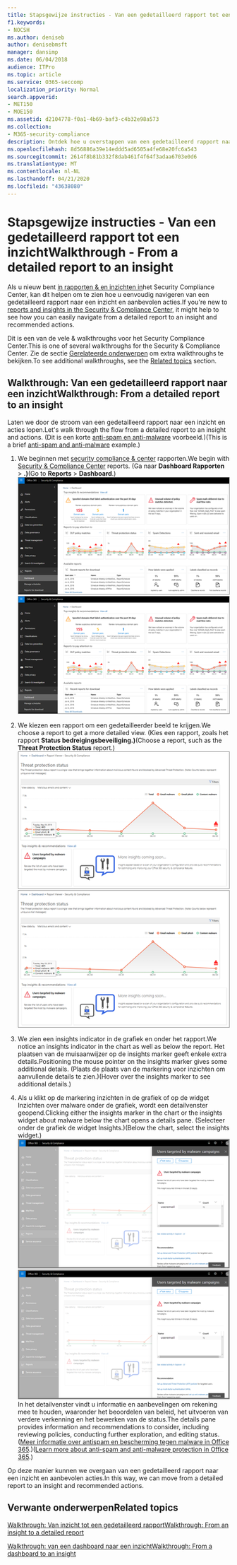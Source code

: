 ```yaml
---
title: Stapsgewijze instructies - Van een gedetailleerd rapport tot een inzicht
f1.keywords:
- NOCSH
ms.author: deniseb
author: denisebmsft
manager: dansimp
ms.date: 06/04/2018
audience: ITPro
ms.topic: article
ms.service: O365-seccomp
localization_priority: Normal
search.appverid:
- MET150
- MOE150
ms.assetid: d2104778-f0a1-4b69-baf3-c4b32e98a573
ms.collection:
- M365-security-compliance
description: Ontdek hoe u overstappen van een gedetailleerd rapport naar &amp; een inzicht met aanbevolen acties in het Security Compliance Center.
ms.openlocfilehash: 8d56886a39e14eddd5ad6505a4fe68e20fc6a543
ms.sourcegitcommit: 2614f8b81b332f8dab461f4f64f3adaa6703e0d6
ms.translationtype: MT
ms.contentlocale: nl-NL
ms.lasthandoff: 04/21/2020
ms.locfileid: "43638080"
---
```

# <a name="walkthrough---from-a-detailed-report-to-an-insight"></a><span data-ttu-id="15097-103">Stapsgewijze instructies - Van een gedetailleerd rapport tot een inzicht</span><span class="sxs-lookup"><span data-stu-id="15097-103">Walkthrough - From a detailed report to an insight</span></span>

<span data-ttu-id="15097-104">Als u nieuw bent [in rapporten &amp; en inzichten in](reports-and-insights-in-security-and-compliance.md)het Security Compliance Center, kan dit helpen om te zien hoe u eenvoudig navigeren van een gedetailleerd rapport naar een inzicht en aanbevolen acties.</span><span class="sxs-lookup"><span data-stu-id="15097-104">If you're new to [reports and insights in the Security &amp; Compliance Center](reports-and-insights-in-security-and-compliance.md), it might help to see how you can easily navigate from a detailed report to an insight and recommended actions.</span></span> 
  
<span data-ttu-id="15097-105">Dit is een van de vele &amp; walkthroughs voor het Security Compliance Center.</span><span class="sxs-lookup"><span data-stu-id="15097-105">This is one of several walkthroughs for the Security &amp; Compliance Center.</span></span> <span data-ttu-id="15097-106">Zie de sectie [Gerelateerde onderwerpen](#related-topics) om extra walkthroughs te bekijken.</span><span class="sxs-lookup"><span data-stu-id="15097-106">To see additional walkthroughs, see the [Related topics](#related-topics) section.</span></span> 
  
## <a name="walkthrough-from-a-detailed-report-to-an-insight"></a><span data-ttu-id="15097-107">Walkthrough: Van een gedetailleerd rapport naar een inzicht</span><span class="sxs-lookup"><span data-stu-id="15097-107">Walkthrough: From a detailed report to an insight</span></span>

<span data-ttu-id="15097-108">Laten we door de stroom van een gedetailleerd rapport naar een inzicht en acties lopen.</span><span class="sxs-lookup"><span data-stu-id="15097-108">Let's walk through the flow from a detailed report to an insight and actions.</span></span> <span data-ttu-id="15097-109">(Dit is een korte [anti-spam en anti-malware](anti-spam-and-anti-malware-protection.md) voorbeeld.)</span><span class="sxs-lookup"><span data-stu-id="15097-109">(This is a brief [anti-spam and anti-malware](anti-spam-and-anti-malware-protection.md) example.)</span></span> 
  
1. <span data-ttu-id="15097-110">We beginnen met [security compliance &amp; center](https://protection.office.com) rapporten.</span><span class="sxs-lookup"><span data-stu-id="15097-110">We begin with [Security &amp; Compliance Center](https://protection.office.com) reports.</span></span> <span data-ttu-id="15097-111">(Ga naar **Dashboard Rapporten** \> **.)**</span><span class="sxs-lookup"><span data-stu-id="15097-111">(Go to **Reports** \> **Dashboard**.)</span></span> <br/><span data-ttu-id="15097-112">![Ga in &amp; het Security Compliance \> Center naar DashboardRapporten](../../media/68f3bb7c-b4f7-4cca-904b-478643a93c94.png)</span><span class="sxs-lookup"><span data-stu-id="15097-112">![In the Security &amp; Compliance Center, go to Reports \> Dashboard](../../media/68f3bb7c-b4f7-4cca-904b-478643a93c94.png)</span></span>
  
2. <span data-ttu-id="15097-113">We kiezen een rapport om een gedetailleerder beeld te krijgen.</span><span class="sxs-lookup"><span data-stu-id="15097-113">We choose a report to get a more detailed view.</span></span> <span data-ttu-id="15097-114">(Kies een rapport, zoals het rapport **Status bedreigingsbeveiliging.)**</span><span class="sxs-lookup"><span data-stu-id="15097-114">(Choose a report, such as the **Threat Protection Status** report.)</span></span><br/><span data-ttu-id="15097-115">![Rapport over de status van bedreigingsbeveiliging met inzichten](../../media/f47d7dbd-816a-47ba-b8db-53919fbed192.png)</span><span class="sxs-lookup"><span data-stu-id="15097-115">![Threat Protection Status report showing insights](../../media/f47d7dbd-816a-47ba-b8db-53919fbed192.png)</span></span>
  
3. <span data-ttu-id="15097-116">We zien een insights indicator in de grafiek en onder het rapport.</span><span class="sxs-lookup"><span data-stu-id="15097-116">We notice an insights indicator in the chart as well as below the report.</span></span> <span data-ttu-id="15097-117">Het plaatsen van de muisaanwijzer op de insights marker geeft enkele extra details.</span><span class="sxs-lookup"><span data-stu-id="15097-117">Positioning the mouse pointer on the insights marker gives some additional details.</span></span> <span data-ttu-id="15097-118">(Plaats de plaats van de markering voor inzichten om aanvullende details te zien.)</span><span class="sxs-lookup"><span data-stu-id="15097-118">(Hover over the insights marker to see additional details.)</span></span>
    
4. <span data-ttu-id="15097-119">Als u klikt op de markering inzichten in de grafiek of op de widget Inzichten over malware onder de grafiek, wordt een detailvenster geopend.</span><span class="sxs-lookup"><span data-stu-id="15097-119">Clicking either the insights marker in the chart or the insights widget about malware below the chart opens a details pane.</span></span> <span data-ttu-id="15097-120">(Selecteer onder de grafiek de widget Insights.)</span><span class="sxs-lookup"><span data-stu-id="15097-120">(Below the chart, select the insights widget.)</span></span><br/><span data-ttu-id="15097-121">![Details voor inzichten over malware](../../media/2c8bccc5-ca4e-4bb9-ad4c-55fcee0535b7.png)</span><span class="sxs-lookup"><span data-stu-id="15097-121">![Details for insights about malware](../../media/2c8bccc5-ca4e-4bb9-ad4c-55fcee0535b7.png)</span></span><br/><span data-ttu-id="15097-122">In het detailvenster vindt u informatie en aanbevelingen om rekening mee te houden, waaronder het beoordelen van beleid, het uitvoeren van verdere verkenning en het bewerken van de status.</span><span class="sxs-lookup"><span data-stu-id="15097-122">The details pane provides information and recommendations to consider, including reviewing policies, conducting further exploration, and editing status.</span></span> <span data-ttu-id="15097-123">([Meer informatie over antispam en bescherming tegen malware in Office 365](anti-spam-and-anti-malware-protection.md).)</span><span class="sxs-lookup"><span data-stu-id="15097-123">([Learn more about anti-spam and anti-malware protection in Office 365](anti-spam-and-anti-malware-protection.md).)</span></span>
    
<span data-ttu-id="15097-124">Op deze manier kunnen we overgaan van een gedetailleerd rapport naar een inzicht en aanbevolen acties.</span><span class="sxs-lookup"><span data-stu-id="15097-124">In this way, we can move from a detailed report to an insight and recommended actions.</span></span> 
  
## <a name="related-topics"></a><span data-ttu-id="15097-125">Verwante onderwerpen</span><span class="sxs-lookup"><span data-stu-id="15097-125">Related topics</span></span>

[<span data-ttu-id="15097-126">Walkthrough: Van inzicht tot een gedetailleerd rapport</span><span class="sxs-lookup"><span data-stu-id="15097-126">Walkthrough: From an insight to a detailed report</span></span>](from-an-insight-to-a-detailed-report.md)
  
[<span data-ttu-id="15097-127">Walkthrough: van een dashboard naar een inzicht</span><span class="sxs-lookup"><span data-stu-id="15097-127">Walkthrough: From a dashboard to an insight</span></span>](from-a-dashboard-to-an-insight.md)
  

